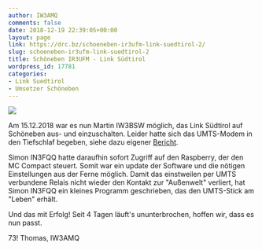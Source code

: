 ```yaml
---
author: IW3AMQ
comments: false
date: 2018-12-19 22:39:05+00:00
layout: page
link: https://drc.bz/schoeneben-ir3ufm-link-suedtirol-2/
slug: schoeneben-ir3ufm-link-suedtirol-2
title: Schöneben IR3UFM - Link Südtirol
wordpress_id: 17781
categories:
- Link Suedtirol
- Umsetzer Schöneben
---
```


![](https://drc.bz/wp-content/uploads/2018/12/Schöneben-Jochlift.jpg)

Am 15.12.2018 war es nun Martin IW3BSW möglich, das Link Südtirol auf Schöneben aus- und einzuschalten. Leider hatte sich das UMTS-Modem in den Tiefschlaf begeben, siehe dazu eigener [Bericht](https://drc.bz/schoeneben-ir3ufm-link-suedtirol/).

Simon IN3FQQ hatte daraufhin sofort Zugriff auf den Raspberry, der den MC Compact steuert. Somit war ein update der Software und die nötigen Einstellungen aus der Ferne möglich. Damit das einstweilen per UMTS verbundene Relais nicht wieder den Kontakt zur "Außenwelt" verliert, hat Simon IN3FQQ ein kleines Programm geschrieben, das den UMTS-Stick am "Leben" erhält.

Und das mit Erfolg! Seit 4 Tagen läuft's ununterbrochen, hoffen wir, dass es nun passt.

73! Thomas, IW3AMQ
